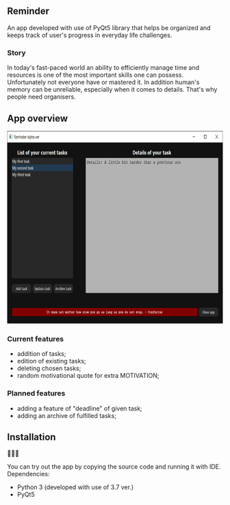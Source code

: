 ## Reminder
An app developed with use of PyQt5 library that helps be organized and keeps track of user's progress in everyday life challenges. 
### Story
In today's fast-paced world an ability to efficiently manage time and resources is one of the most important skills one can possess. Unfortunately not everyone have or mastered it. In addition human's memory can be unreliable, especially when it comes to details. That's why people need organisers.

## App overview
<img src="https://github.com/Daemiac/Reminder/blob/main/images/reminder_app.png" width="750" height="450">

### Current features
- addition of tasks;
- edition of existing tasks;
- deleting chosen tasks;
- random motivational quote for extra MOTIVATION;

### Planned features
- adding a feature of "deadline" of given task;
- adding an archive of fulfilled tasks;

## Installation
🚧🚧🚧

You can try out the app by copying the source code and running it with IDE.
Dependencies:
- Python 3 (developed with use of 3.7 ver.)
- PyQt5
